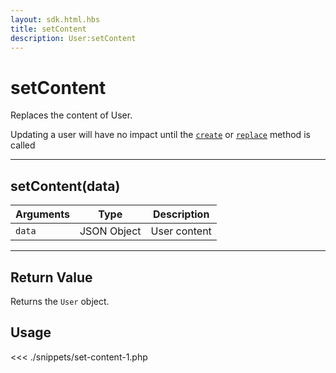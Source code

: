 ```yaml
---
layout: sdk.html.hbs
title: setContent
description: User:setContent
---
```


# setContent

Replaces the content of User.

<div class="alert alert-info">
Updating a user will have no impact until the <a href="/sdk-reference/php/3/user/create"><code>create</code></a> or <a href="/sdk-reference/php/3/user/replace"><code>replace</code></a> method is called
</div>

---

## setContent(data)

| Arguments | Type        | Description  |
| --------- | ----------- | ------------ |
| `data`    | JSON Object | User content |

---

## Return Value

Returns the `User` object.

## Usage

<<< ./snippets/set-content-1.php

